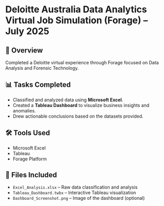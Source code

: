 
# Deloitte Australia Data Analytics Virtual Job Simulation (Forage) – July 2025

## 📝 Overview
Completed a Deloitte virtual experience through Forage focused on Data Analysis and Forensic Technology.

## 📊 Tasks Completed
- Classified and analyzed data using **Microsoft Excel**.
- Created a **Tableau Dashboard** to visualize business insights and anomalies.
- Drew actionable conclusions based on the datasets provided.

## 🛠 Tools Used
- Microsoft Excel  
- Tableau  
- Forage Platform

## 📁 Files Included
- `Excel_Analysis.xlsx` – Raw data classification and analysis  
- `Tableau_Dashboard.twbx` – Interactive Tableau visualization  
- `Dashboard_Screenshot.png` – Image of the dashboard (optional)
